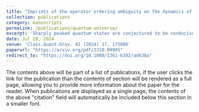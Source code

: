 ```yaml
---
title: "Imprints of the operator ordering ambiguity on the dynamics of perfect fluid dominated quantum Universe"
collection: publications
category: manuscripts
permalink: /publications/quantum-universe/
excerpt: 'Sharply peaked quantum states are conjectured to be conducive to the notion of a quantum-corrected spacetime. We investigate this conjecture for a flat-FLRW model with perfect fluid, where a generalized ordering scheme is considered for the gravitational Hamiltonian. We study the implications of different ordering choices on the dynamics of the quantum Universe. We demonstrate that the imprints of the operator ordering ambiguity are minimal, and quantum fluctuations are small in the case of sharply peaked states, leading to a consistent notion of a quantum-corrected spacetime defined via the expectation value of the scale factor. Surprisingly, the ordering imprints survive far away from the singularity through the quantum fluctuations in the quantum-corrected spacetime for broadly peaked states.'
date: Jul 29, 2024
venue: 'Class.Quant.Grav. 41 (2024) 17, 175006'
paperurl: "https://arxiv.org/pdf/2310.09905"
redirect_to: "https://doi.org/10.1088/1361-6382/ad638a"
---
```


The contents above will be part of a list of publications, if the user clicks the link for the publication than the contents of section will be rendered as a full page, allowing you to provide more information about the paper for the reader. When publications are displayed as a single page, the contents of the above "citation" field will automatically be included below this section in a smaller font.
